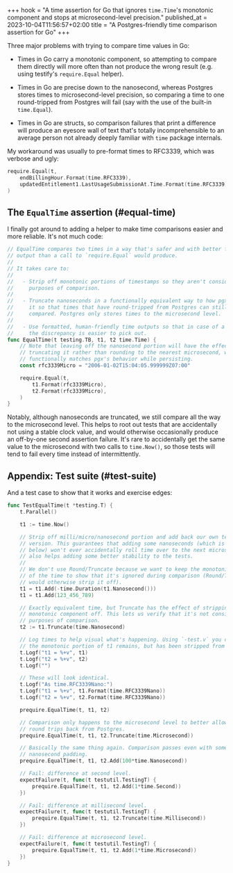 +++
hook = "A time assertion for Go that ignores `time.Time`'s monotonic component and stops at microsecond-level precision."
published_at = 2023-10-04T11:56:57+02:00
title = "A Postgres-friendly time comparison assertion for Go"
+++

Three major problems with trying to compare time values in Go:

* Times in Go carry a monotonic component, so attempting to compare them directly will more often than not produce the wrong result (e.g. using testify's `require.Equal` helper).

* Times in Go are precise down to the nanosecond, whereas Postgres stores times to microsecond-level precision, so comparing a time to one round-tripped from Postgres will fail (say with the use of the built-in `time.Equal`).

* Times in Go are structs, so comparison failures that print a difference will produce an eyesore wall of text that's totally incomprehensible to an average person not already deeply familiar with `time` package internals.

My workaround was usually to pre-format times to RFC3339, which was verbose and ugly:

``` go
require.Equal(t,
    endBillingHour.Format(time.RFC3339),
    updatedEntitlement1.LastUsageSubmissionAt.Time.Format(time.RFC3339),
)
```

## The `EqualTime` assertion (#equal-time)

I finally got around to adding a helper to make time comparisons easier and more reliable. It's not much code:

``` go
// EqualTime compares two times in a way that's safer and with better fail
// output than a call to `require.Equal` would produce.
//
// It takes care to:
//
//   - Strip off monotonic portions of timestamps so they aren't considered for
//     purposes of comparison.
//
//   - Truncate nanoseconds in a functionally equivalent way to how pgx would do
//     it so that times that have round-tripped from Postgres can still be
//     compared. Postgres only stores times to the microsecond level.
//
//   - Use formatted, human-friendly time outputs so that in case of a failure,
//     the discrepancy is easier to pick out.
func EqualTime(t testing.TB, t1, t2 time.Time) {
	// Note that leaving off the nanosecond portion will have the effect of
	// truncating it rather than rounding to the nearest microsecond, which
	// functionally matches pgx's behavior while persisting.
	const rfc3339Micro = "2006-01-02T15:04:05.999999Z07:00"

	require.Equal(t,
		t1.Format(rfc3339Micro),
		t2.Format(rfc3339Micro),
	)
}
```

Notably, although nanoseconds are truncated, we still compare all the way to the microsecond level. This helps to root out tests that are accidentally not using a stable clock value, and would otherwise occasionally produce an off-by-one second assertion failure. It's rare to accidentally get the same value to the microsecond with two calls to `time.Now()`, so those tests will tend to fail every time instead of intermittently.

## Appendix: Test suite (#test-suite)

And a test case to show that it works and exercise edges:

``` go
func TestEqualTime(t *testing.T) {
	t.Parallel()

	t1 := time.Now()

	// Strip off milli/micro/nanosecond portion and add back our own test
	// version. This guarantees that adding some nanoseconds (which is done
	// below) won't ever accidentally roll time over to the next microsecond and
	// also helps adding some better stability to the tests.
	//
	// We don't use Round/Truncate because we want to keep the monotonic portion
	// of the time to show that it's ignored during comparison (Round/Truncate
	// would otherwise strip it off).
	t1 = t1.Add(-time.Duration(t1.Nanosecond()))
	t1 = t1.Add(123_456_789)

	// Exactly equivalent time, but Truncate has the effect of stripping the
	// monotonic component off. This lets us verify that it's not considered for
	// purposes of comparison.
	t2 := t1.Truncate(time.Nanosecond)

	// Log times to help visual what's happening. Using `-test.v` you can see
	// the monotonic portion of t1 remains, but has been stripped from t2.
	t.Logf("t1 = %+v", t1)
	t.Logf("t2 = %+v", t2)
	t.Logf("")

	// These will look identical.
	t.Logf("As time.RFC3339Nano:")
	t.Logf("t1 = %+v", t1.Format(time.RFC3339Nano))
	t.Logf("t2 = %+v", t2.Format(time.RFC3339Nano))

	prequire.EqualTime(t, t1, t2)

	// Comparison only happens to the microsecond level to better allow for
	// round trips back from Postgres.
	prequire.EqualTime(t, t1, t2.Truncate(time.Microsecond))

	// Basically the same thing again. Comparison passes even with some extra
	// nanosecond padding.
	prequire.EqualTime(t, t1, t2.Add(100*time.Nanosecond))

	// Fail: difference at second level.
	expectFailure(t, func(t testutil.TestingT) {
		prequire.EqualTime(t, t1, t2.Add(1*time.Second))
	})

	// Fail: difference at millisecond level.
	expectFailure(t, func(t testutil.TestingT) {
		prequire.EqualTime(t, t1, t2.Truncate(time.Millisecond))
	})

	// Fail: difference at microsecond level.
	expectFailure(t, func(t testutil.TestingT) {
		prequire.EqualTime(t, t1, t2.Add(1*time.Microsecond))
	})
}
```
